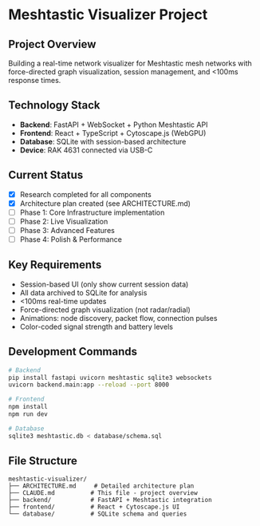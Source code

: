 # Meshtastic Visualizer Project

## Project Overview
Building a real-time network visualizer for Meshtastic mesh networks with force-directed graph visualization, session management, and <100ms response times.

## Technology Stack
- **Backend**: FastAPI + WebSocket + Python Meshtastic API
- **Frontend**: React + TypeScript + Cytoscape.js (WebGPU)
- **Database**: SQLite with session-based architecture
- **Device**: RAK 4631 connected via USB-C

## Current Status
- [x] Research completed for all components
- [x] Architecture plan created (see ARCHITECTURE.md)
- [ ] Phase 1: Core Infrastructure implementation
- [ ] Phase 2: Live Visualization
- [ ] Phase 3: Advanced Features
- [ ] Phase 4: Polish & Performance

## Key Requirements
- Session-based UI (only show current session data)
- All data archived to SQLite for analysis
- <100ms real-time updates
- Force-directed graph visualization (not radar/radial)
- Animations: node discovery, packet flow, connection pulses
- Color-coded signal strength and battery levels

## Development Commands
```bash
# Backend
pip install fastapi uvicorn meshtastic sqlite3 websockets
uvicorn backend.main:app --reload --port 8000

# Frontend
npm install
npm run dev

# Database
sqlite3 meshtastic.db < database/schema.sql
```

## File Structure
```
meshtastic-visualizer/
├── ARCHITECTURE.md     # Detailed architecture plan
├── CLAUDE.md          # This file - project overview
├── backend/           # FastAPI + Meshtastic integration
├── frontend/          # React + Cytoscape.js UI
└── database/          # SQLite schema and queries
```
